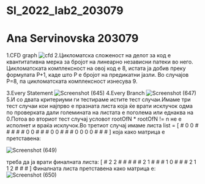 # SI_2022_lab2_203079
# Ana Servinovska 203079
1.CFD graph  ![cfd](https://user-images.githubusercontent.com/100706237/170230691-86adbb6d-6f98-4c3a-8516-25261534786e.jpg)
2.Цикломатска сложеност на делот за код е квантитативна мерка за бројот на линеарно независни патеки во него.
Цикломатската комплексност на овој код е 8, истата ја добив преку формулата P+1, каде што P е бројот на предикатни јазли. Во случајoв P=8, па цикломатската комплексност изнесува 9.

3.Every Statement    ![Screenshot (645)](https://user-images.githubusercontent.com/100706237/170249342-4fe521b7-42bc-4171-a917-e816d89a07d5.png)
4.Every Branch       ![Screenshot (647)](https://user-images.githubusercontent.com/100706237/170249412-66e52360-1195-49b1-ade8-f73bfc69fedc.png)
5.И со двата критериуми ги тестираме истите тест случаи.Имаме три тест случаи кои најпрво е празната листа која ќе врати исклучок одма по проверката дали големината на листата е поголема или еднаква на 0.Потоа во вториот тест случај условот rootOfN * rootOfN  != n не е исполнет и враќа исклучок.Во третиот случај имаме листа 
list = [ # 0 0 # # # # # 0 0 # # # 0 0 # # # 0 0 0 0 # # # ] која како матрица е претставена:

![Screenshot (649)](https://user-images.githubusercontent.com/100706237/170319906-30007ea1-cb0d-43cd-902d-c77143eb7fcc.png)

треба да ја врати финалната листа: [ # 2 2 # # # # # 2 1 # # # 1 0 # # # 2 1 1 2 # # # ]
Финалната листа претставена како матрица е:
![Screenshot (650)](https://user-images.githubusercontent.com/100706237/170319930-40a76c2f-6631-4212-99d6-201b596fc9cc.png)

            
